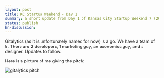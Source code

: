 ```yaml
---
layout: post
title: KC Startup Weekend - Day 1
summary: a short update from Day 1 of Kansas City Startup Weekend 7 (2013)
status: publish
hn-discussion:
---
```


Gitalytics (as it is unfortunately named for now) is a go. We have a team of 5.
There are 2 developers, 1 marketing guy, an economics guy, and a designer.
Updates to follow.

Here is a picture of me giving the pitch:

![gitalytics
pitch](/img/blog/gitalytics-pitch.jpg)
